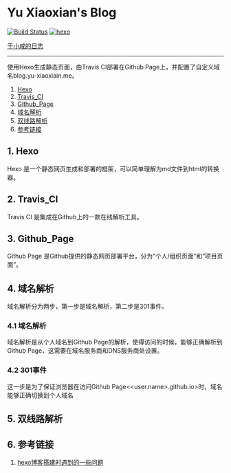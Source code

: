# Yu Xiaoxian's Blog

[![Build Status](https://travis-ci.org/Yu-Xiaoxian/Yu-Xiaoxian.github.io.svg?branch=blog-source)](https://travis-ci.org/Yu-Xiaoxian/Yu-Xiaoxian.github.io)
[![hexo](https://img.shields.io/badge/hexo-%3E%3D%203.3.5-blue.svg)](https://hexo.io)

[于小咸的日志](http://blog.yu-xiaoxian.me)

---

使用Hexo生成静态页面，由Travis CI部署在Github Page上，并配置了自定义域名blog.yu-xiaoxiain.me。

1. [Hexo](1-Hexo)
2. [Travis_CI](2-Travis_CI)
3. [Github_Page](3-Github_Page)
4. [域名解析](4-域名解析)
5. [双线路解析](5-双线路解析)
6. [参考链接](6-参考链接)

## 1. Hexo

Hexo 是一个静态网页生成和部署的框架，可以简单理解为md文件到html的转换器。

## 2. Travis_CI

Travis CI 是集成在Github上的一款在线解析工具。

## 3. Github_Page

Github Page 是Github提供的静态网页部署平台，分为“个人/组织页面”和“项目页面”。

## 4. 域名解析

域名解析分为两步，第一步是域名解析，第二步是301事件。

### 4.1 域名解析

域名解析是从个人域名<user-domain>到Github Page的解析，使得访问<user-domain>的时候，能够正确解析到Github Page，这需要在域名服务商和DNS服务商处设置。

### 4.2 301事件

这一步是为了保证浏览器在访问Github Page<<user.name>.github.io>时，域名能够正确切换到个人域名<user-domain>

## 5. 双线路解析

## 6. 参考链接

1. [hexo博客搭建时遇到的一些问题](https://segmentfault.com/a/1190000003710962?_ea=336354#articleHeader3)
